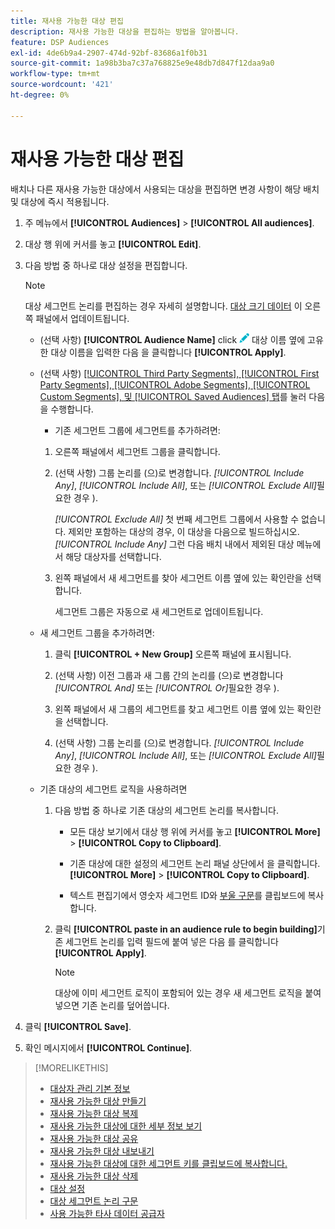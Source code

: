 ```yaml
---
title: 재사용 가능한 대상 편집
description: 재사용 가능한 대상을 편집하는 방법을 알아봅니다.
feature: DSP Audiences
exl-id: 4de6b9a4-2907-474d-92bf-83686a1f0b31
source-git-commit: 1a98b3ba7c37a768825e9e48db7d847f12daa9a0
workflow-type: tm+mt
source-wordcount: '421'
ht-degree: 0%

---
```


# 재사용 가능한 대상 편집

배치나 다른 재사용 가능한 대상에서 사용되는 대상을 편집하면 변경 사항이 해당 배치 및 대상에 즉시 적용됩니다.<!-- verify -->

1. 주 메뉴에서 **[!UICONTROL Audiences]** > **[!UICONTROL All audiences]**.

1. 대상 행 위에 커서를 놓고 **[!UICONTROL Edit]**.

1. 다음 방법 중 하나로 대상 설정을 편집합니다.

   >[!NOTE]
   >
   >대상 세그먼트 논리를 편집하는 경우 자세히 설명합니다. [대상 크기 데이터](audience-about.md) 이 오른쪽 패널에서 업데이트됩니다.

   * (선택 사항) **[!UICONTROL Audience Name]** click ![편집](/help/dsp/assets/edit.png) 대상 이름 옆에 고유한 대상 이름을 입력한 다음 을 클릭합니다 **[!UICONTROL Apply]**.

   * (선택 사항) [[!UICONTROL Third Party Segments], [!UICONTROL First Party Segments], [!UICONTROL Adobe Segments], [!UICONTROL Custom Segments], 및 [!UICONTROL Saved Audiences] 탭](audience-settings.md)를 눌러 다음을 수행합니다.

      * 기존 세그먼트 그룹에 세그먼트를 추가하려면:
      1. 오른쪽 패널에서 세그먼트 그룹을 클릭합니다.

      1. (선택 사항) 그룹 논리를 (으)로 변경합니다. *[!UICONTROL Include Any]*, *[!UICONTROL Include All]*, 또는 *[!UICONTROL Exclude All]*&#x200B;필요한 경우 ).

         *[!UICONTROL Exclude All]* 첫 번째 세그먼트 그룹에서 사용할 수 없습니다. 제외만 포함하는 대상의 경우, 이 대상을 다음으로 빌드하십시오. *[!UICONTROL Include Any]* 그런 다음 배치 내에서 제외된 대상 메뉴에서 해당 대상자를 선택합니다.

      1. 왼쪽 패널에서 새 세그먼트를 찾아 세그먼트 이름 옆에 있는 확인란을 선택합니다.

         세그먼트 그룹은 자동으로 새 세그먼트로 업데이트됩니다.
   * 새 세그먼트 그룹을 추가하려면:

      1. 클릭 **[!UICONTROL + New Group]** 오른쪽 패널에 표시됩니다.

      1. (선택 사항) 이전 그룹과 새 그룹 간의 논리를 (으)로 변경합니다 *[!UICONTROL And]* 또는 *[!UICONTROL Or]*&#x200B;필요한 경우 ).

      1. 왼쪽 패널에서 새 그룹의 세그먼트를 찾고 세그먼트 이름 옆에 있는 확인란을 선택합니다.

      1. (선택 사항) 그룹 논리를 (으)로 변경합니다. *[!UICONTROL Include Any]*, *[!UICONTROL Include All]*, 또는 *[!UICONTROL Exclude All]*&#x200B;필요한 경우 ).
   * 기존 대상의 세그먼트 로직을 사용하려면

      1. 다음 방법 중 하나로 기존 대상의 세그먼트 논리를 복사합니다.

         * 모든 대상 보기에서 대상 행 위에 커서를 놓고 **[!UICONTROL More]** > **[!UICONTROL Copy to Clipboard]**.

         * 기존 대상에 대한 설정의 세그먼트 논리 패널 상단에서 을 클릭합니다. **[!UICONTROL More]** > **[!UICONTROL Copy to Clipboard]**.

         * 텍스트 편집기에서 영숫자 세그먼트 ID와 [부울 구문](audience-segment-logic-syntax.md)를 클립보드에 복사합니다.
      1. 클릭 **[!UICONTROL paste in an audience rule to begin building]**&#x200B;기존 세그먼트 논리를 입력 필드에 붙여 넣은 다음 를 클릭합니다 **[!UICONTROL Apply]**.

         >[!NOTE]
         >
         >대상에 이미 세그먼트 로직이 포함되어 있는 경우 새 세그먼트 로직을 붙여 넣으면 기존 논리를 덮어씁니다.





1. 클릭 **[!UICONTROL Save]**.

1. 확인 메시지에서 **[!UICONTROL Continue]**.

>[!MORELIKETHIS]
>
>* [대상자 관리 기본 정보](audience-about.md)
>* [재사용 가능한 대상 만들기](reusable-audience-create.md)
>* [재사용 가능한 대상 복제](reusable-audience-duplicate.md)
>* [재사용 가능한 대상에 대한 세부 정보 보기](reusable-audience-view-details.md)
>* [재사용 가능한 대상 공유](reusable-audience-share.md)
>* [재사용 가능한 대상 내보내기](reusable-audience-export.md)
>* [재사용 가능한 대상에 대한 세그먼트 키를 클립보드에 복사합니다.](reusable-audience-clipboard.md)
>* [재사용 가능한 대상 삭제](reusable-audience-delete.md)
>* [대상 설정](audience-settings.md)
>* [대상 세그먼트 논리 구문](audience-segment-logic-syntax.md)
>* [사용 가능한 타사 데이터 공급자](third-party-data-providers.md)

